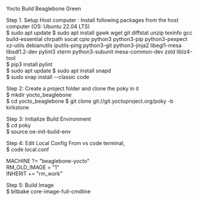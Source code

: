Yocto Build Beaglebone Green 

Step 1. Setup Host computer : Install following packages from the host computer (OS: Ubuntu 22.04 LTS)    
$ sudo apt update
$ sudo apt install gawk wget git diffstat unzip texinfo gcc build-essential chrpath socat cpio python3 python3-pip python3-pexpect xz-utils debianutils iputils-ping python3-git python3-jinja2 libegl1-mesa libsdl1.2-dev pylint3 xterm python3-subunit mesa-common-dev zstd liblz4-tool   
$ pip3 install pylint  
$ sudo apt update
$ sudo apt install snapd  
$ sudo snap install --classic code                     

Step 2: Create a project folder and clone the poky in it  
$ mkdir yocto_beaglebone   
$ cd yocto_beaglebone 
$ git clone git://git.yoctoproject.org/poky -b kirkstone  

Step 3: Initialize Build Environment  
$ cd poky   
$ source oe-init-build-env  

Step 4: Edit Local Config
From vs code terminal,   
$ code local.conf  

MACHINE ?= "beaglebone-yocto"  
RM_OLD_IMAGE = "1"  
INHERIT += "rm_work"

Step 5: Build Image  
$ bitbake core-image-full-cmdline  







